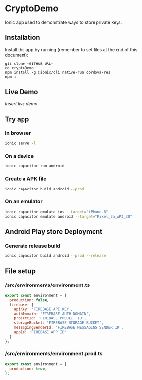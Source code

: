 # CryptoDemo
Ionic app used to demonstrate ways to store private keys.

## Installation
Install the app by running (remember to set files at the end of this document):
```
git clone *GITHUB URL*
cd cryptoDemo
npm install -g @ionic/cli native-run cordova-res
npm i
```
## Live Demo
*Insert live demo*

## Try app
### In browser
```bash
ionic serve -l
```

### On a device
```bash
ionic capacitor run android
```

### Create a APK file
```bash
ionic capacitor build android --prod
```

### On an emulator

```bash
ionic capacitor emulate ios --target="iPhone-8"
ionic capacitor emulate android --target="Pixel_3a_API_30"
```

## Android Play store Deployment
### Generate release build
```bash
ionic capacitor build android --prod --release
```

## File setup
### /src/environments/environment.ts
```js
export const environment = {
  production: false,
  firebase: {
    apiKey: 'FIREBASE API KEY',
    authDomain: 'FIREBASE AUTH DOMAIN',
    projectId: 'FIREBASE PROJECT ID',
    storageBucket: 'FIREBASE STORAGE BUCKET',
    messagingSenderId: 'FIREBASE MESSAGING SENDER ID',
    appId: 'FIREBASE APP ID'
  }
};
```

###  /src/environments/environment.prod.ts
```js
export const environment = {
  production: true,
};
```